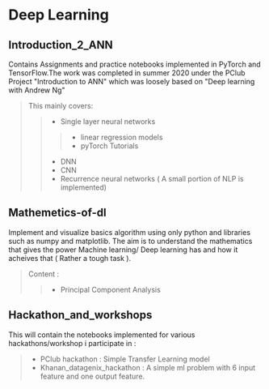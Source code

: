 # Deep Learning 

## Introduction_2_ANN 
Contains Assignments and practice notebooks implemented in PyTorch and TensorFlow.The work was completed in summer 2020 under the PClub Project "Introduction to ANN" which was loosely based on "Deep learning with Andrew Ng"
>This mainly covers:  
>>* Single layer neural networks  
>>>- linear regression models  
>>>- pyTorch Tutorials
>>
>>* DNN  
>>* CNN  
>>* Recurrence neural networks ( A small portion of NLP is implemented)
    
## Mathemetics-of-dl
Implement and visualize basics algorithm using only python and libraries such as numpy and matplotlib. The aim is to understand the mathematics that gives the power Machine learning/ Deep learning has and how it acheives that ( Rather a tough task ).

>Content :
>>- Principal Component Analysis

 
## Hackathon_and_workshops
This will contain the notebooks implemented for various hackathons/workshop i participate in : 
> - PClub hackathon : Simple Transfer Learning model
> - Khanan_datagenix_hackathon : A simple ml problem with 6 input feature and one output feature.
